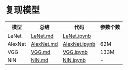# 复现模型

| 模型      | 总结                                                                        | 代码                                                                              | 参数个数 |
| ------- | ------------------------------------------------------------------------- | ------------------------------------------------------------------------------- | ---- |
| LeNet   | [LeNet.md](https://github.com/garrisonz/reproduce/blob/main/LeNet.md)     | [LeNet.ipynb](https://github.com/garrisonz/reproduce/blob/main/LeNet.ipynb)     |      |
| AlexNet | [AlexNet.md](https://github.com/garrisonz/reproduce/blob/main/AlexNet.md) | [AlexNet.ipynb](https://github.com/garrisonz/reproduce/blob/main/AlexNet.ipynb) | 62M  |
| VGG     | [VGG.md](https://github.com/garrisonz/reproduce/blob/main/VGG.md)         | [VGG.ipynb](https://github.com/garrisonz/reproduce/blob/main/VGG.ipynb)         | 133M |
| NiN     | [NiN.md](https://github.com/garrisonz/reproduce/blob/main/NiN.md)         | [NiN.ipynb](https://github.com/garrisonz/reproduce/blob/main/NiN.ipynb)         | -    |
